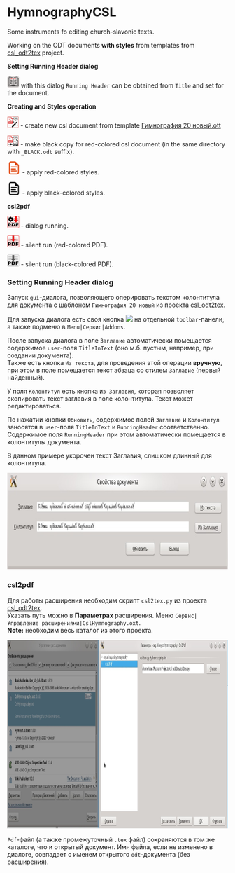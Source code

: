 # HymnographyCSL
Some instruments fo editing church-slavonic texts.

Working on the ODT documents **with styles** from templates from [csl_odt2tex](https://github.com/EliseyP/csl_odt2tex) project.

**Setting Running Header dialog**


![](Images/cslRunnHeaderB.png)  with this dialog `Running Header` can be obtained from `Title` and set for the document.

**Creating and Styles operation**

![](Images/cslNewFromTemplateB.png) - create new csl document from template [Гимнография 20 новый.ott](https://github.com/EliseyP/csl_odt2tex/blob/main/%D0%93%D0%B8%D0%BC%D0%BD%D0%BE%D0%B3%D1%80%D0%B0%D1%84%D0%B8%D1%8F%2020%20%D0%BD%D0%BE%D0%B2%D1%8B%D0%B9.ott)

![](Images/cslMakeBlackCopyB.png) - make black copy for red-colored csl document (in the same directory with `_BLACK.odt` suffix).

<img src="Images/docRed.png" width="30"> - apply red-colored styles.

<img src="Images/docBlack.png" width="30"> - apply black-colored styles.

**csl2pdf**

![Dialog](Images/Csl2Pdf_gui.png) - dialog running.  

![Red colored](Images/Csl2Pdf_red.png) - silent run (red-colored PDF).  

![Black colored](Images/Csl2Pdf_black.png) - silent run (black-colored PDF).

### Setting Running Header dialog

Запуск `gui`-диалога, позволяющего оперировать текстом колонтитула для документа с шаблоном `Гимнография 20 новый` из проекта [csl_odt2tex](https://github.com/EliseyP/csl_odt2tex).

Для запуска диалога есть своя кнопка ![](images/runnheader_16.png) на отдельной `toolbar`-панели, а также подменю в `Menu|Сервис|Addons`.

После запуска диалога в поле `Заглавие` автоматически помещается содержимое `user`-поля `TitleInText` (оно м.б. пустым, например, при создании документа).  
Также есть кнопка `Из текста`, для проведения этой операции **вручную**, при этом в поле помещается текст абзаца со стилем `Заглавие` (первый найденный).

У поля `Колонтитул` есть кнопка `Из Заглавия`, которая позволяет скопировать текст заглавия в поле колонтитула. Текст может редактироваться.

По нажатии кнопки `Обновить`, содержимое полей `Заглавие` и `Колонтитул` заносятся в `user`-поля `TitleInText` и `RunningHeader` соответственно. Содержимое поля `RunningHeader` при этом автоматически помещается в колонтитулы документа.

В данном примере укорочен текст Заглавия, слишком длинный для колонтитула.

<img src="Images/cslRHexample.jpeg" width="800" height="220">


### csl2pdf

Для работы расширения необходим скрипт `csl2tex.py` из проекта [csl_odt2tex](https://github.com/EliseyP/csl_odt2tex).  
Указать путь можно в **Параметрах** расширения. Меню `Сервис|Управление расширениями|CslHymnography.oxt`.  
**Note:** необходим весь каталог из этого проекта.

<img src="Images/OxtOptions.jpeg" width="1500" height="430">

`Pdf`-файл (а также промежуточный `.tex` файл) сохраняются в том же каталоге, что и открытый документ. Имя файла, если не изменено в диалоге, совпадает с именем открытого `odt`-документа (без расширения).  

